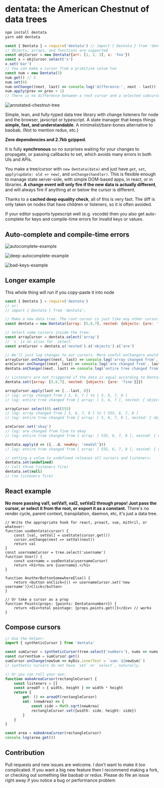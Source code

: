 # dentata: the American Chestnut of data trees

```bash
npm install dentata
yarn add dentata
```

```js
const { Dentata } = require('dentata') // import { Dentata } from 'dentata'
// Objects, arrays, and functions are supported
const objCursor = new Dentata({arr: [1, 2, 3], x: 'foo'})
const x = objCursor.select('x')
x.set('bar')
// You can make a cursor from a primitive value too
const num = new Dentata(5)
num.get() // 5
num.set(6)
num.onChange((next, last) => console.log('difference:', next - last))
num.apply(prev => prev + 1)
// There is no difference between a root cursor and a selected subcursor
```

![annotated-chestnut-tree](https://user-images.githubusercontent.com/10591373/152053585-4b392b90-af82-44d2-ad46-fc7c39c560cb.jpg)


Simple, lean, and fully-typed data tree library with change listeners for node and the browser, javscript or typescript. A state manager that keeps things **simple, fast, and understandable**. A minimalist/bare-bones alternative to baobab. (Not to mention redux, etc.)

**Zero dependencies and 2.7kb gzipped.**

It is fully **synchronous** so no surprises waiting for your changes to propagate, or passing callbacks to set, which avoids many errors in both UIs and APIs.

You make a tree/cursor with `new Dentata(data)` and just have `get`, `set`, `apply(update: old => new)`, and `onChange(handler)`. This is flexible enough to manage state server-side, with simple DOM-based apps, in react, or in libraries. **A change event will only fire if the new data is actually different**, and will always fire if anything at or below the cursor is different.

Thanks to a **cached deep equality check**, all of this is very fast. The diff is only taken on nodes that have children or listeners, so it is often avoided.

If your editor supports typescript well (e.g. vscode) then you also get auto-complete for keys and compile-time errors for invalid keys or values.


## Auto-complete and compile-time errors

![autocomplete-example](https://user-images.githubusercontent.com/10591373/152046346-fe840b8a-7916-4873-92ad-8b4459fb381c.png)

![deep-autocomplete-example](https://user-images.githubusercontent.com/10591373/152046523-861a5860-1a45-4e3b-a412-257e56ea370d.png)

![bad-keys-example](https://user-images.githubusercontent.com/10591373/152046307-0e0f8884-f2cb-4434-82d9-1cf151e23fa8.png)

## Longer example

This whole thing will run if you copy-paste it into node

```js
const { Dentata } = require('dentata')
// or:
// import { Dentata } from 'dentata';

// Make a new data tree. The root cursor is just like any other cursor.
const dentata = new Dentata({array: [5,6,7], nested: {objects: {are: 'fine'}}})

// Select some cursors inside the tree:
const arrayCursor = dentata.select('array')
// `s` is an alias for `select`
const areCursor = dentata.s('nested').s('objects').s('are')

// We'll just log changes to our cursors. More useful onChangers would update UI or trigger server actions or recalculate a value or whatever.
arrayCursor.onChange((next, last) => console.log('array changed from', last,  'to',  next))
areCursor.onChange((next, last) => console.log('are changed from', last,  'to',  next))
dentata.onChange((next, last) => console.log('entire tree changed from', last,  'to',  next))

// Listeners are not triggered if the data is equal according to Dentata.deepEquals
dentata.set({array: [5,6,7], nested: {objects: {are: 'fine'}}})

arrayCursor.apply(last => [...last, 8])
// log: array changed from [ 5, 6, 7 ] to [ 5, 6, 7, 8 ]
// log: entire tree changed from { array: [ 5, 6, 7 ], nested: { objects: { are: 'fine' } } } to { array: [ 5, 6, 7, 8 ], nested: { objects: { are: 'fine' } } }

arrayCursor.select(0).set(555)
// log: array changed from [ 5, 6, 7, 8 ] to [ 555, 6, 7, 8 ]
// log: entire tree changed from { array: [ 5, 6, 7, 8 ], nested: { objects: { are: 'fine' } } } to { array: [ 555, 6, 7, 8 ], nested: { objects: { are: 'fine' } } }

areCursor.set('okay')
// log: are changed from fine to okay
// log: entire tree changed from { array: [ 555, 6, 7, 8 ], nested: { objects: { are: 'fine' } } } to { array: [ 555, 6, 7, 8 ], nested: { objects: { are: 'okay' } } }

dentata.apply(d => ({...d, newKey: 'newVal'}))
// log: entire tree changed from { array: [ 555, 6, 7, 8 ], nested: { objects: { are: 'okay' } } } to { array: [ 555, 6, 7, 8 ], nested: { objects: { are: 'okay' } }, newKey: 'newVal' }

// setting a value to undefined releases all cursors and listeners:
dentata.set(undefined)
// (all three listeners fire)
dentata.set(null)
// (no listeners fire)
```

## React example

**No more passing val1, setVal1, val2, setVal2 through props! Just pass the cursor, or select it from the root, or export it as a constant.** There's no render cycle, parent context, transpilation, daemon, etc, it's just a data tree.

```tsx
// Write the appropriate hook for react, preact, vue, mithril, or whatever:
function useDentata(cursor) {
    const [val, setVal] = useState(cursor.get())
    cursor.onChange(next => setVal(next))
    return val
}
const usernameCursor = tree.select('username')
function User() {
    const username = useDentata(usernameCursor)
    return <h1>You are {username}.</h1>
}

function AnotherButtonSomewhereElse() {
    return <button onClick={() => usernameCursor.set('new username')}>Click</button>
}

// Or take a cursor as a prop
function Points(props: {points: Dentata<number>}) {
    return <div>total pointage: {props.points.get()}</div> // works
}
```

## Compose cursors

```ts
// Use the helper:
import { syntheticCursor } from 'dentata'

const sumCursor = syntheticCursor(tree.select('numbers'), nums => nums.reduce((x, y) => x + y, 0))
const currentSum = sumCursor.get()
sumCursor.onChange(newSum => myDiv.innerText = `sum: ${newSum}`)
// synthetic cursors do not have `set` or `select`, naturally.

// Or you can roll your own:
function makeAreaCursor(rectangleCursor) {
    const listeners = []
    const areaOf = { width, height } => width * height
    return {
        get: () => areaOf(rectangleCursor)
        set: (newArea) => {
            const side = Math.sqrt(newArea)
            rectangleCursor.set({width: side, height: side})
        }
    }
}

const area = makeAreaCursor(rectangleCursor)
console.log(area.get())
```


## Contribution

Pull requests and new issues are welcome. I don't want to make it too complicated. If you want a big new feature then I recommend making a fork, or checking out something like baobab or redux. Please do file an issue right away if you notice a bug or performance problem